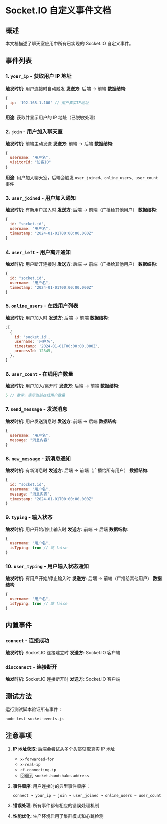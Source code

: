 # Socket.IO 自定义事件文档

## 概述

本文档描述了聊天室应用中所有已实现的 Socket.IO 自定义事件。

## 事件列表

### 1. `your_ip` - 获取用户 IP 地址

**触发时机**: 用户连接时自动触发
**发送方**: 后端 → 前端
**数据结构**:

```javascript
{
  ip: '192.168.1.100' // 用户真实IP地址
}
```

**用途**: 获取并显示用户的 IP 地址（已脱敏处理）

### 2. `join` - 用户加入聊天室

**触发时机**: 前端主动发送
**发送方**: 前端 → 后端
**数据结构**:

```javascript
{
  username: "用户名",
  visitorId: "访客ID"
}
```

**用途**: 用户加入聊天室，后端会触发 `user_joined`、`online_users`、`user_count` 事件

### 3. `user_joined` - 用户加入通知

**触发时机**: 有新用户加入时
**发送方**: 后端 → 前端（广播给其他用户）
**数据结构**:

```javascript
{
  id: "socket.id",
  username: "用户名",
  timestamp: "2024-01-01T00:00:00.000Z"
}
```

### 4. `user_left` - 用户离开通知

**触发时机**: 用户断开连接时
**发送方**: 后端 → 前端（广播给其他用户）
**数据结构**:

```javascript
{
  id: "socket.id",
  username: "用户名",
  timestamp: "2024-01-01T00:00:00.000Z"
}
```

### 5. `online_users` - 在线用户列表

**触发时机**: 用户加入时
**发送方**: 后端 → 前端
**数据结构**:

```javascript
;[
  {
    id: 'socket.id',
    username: '用户名',
    timestamp: '2024-01-01T00:00:00.000Z',
    processId: 12345,
  },
]
```

### 6. `user_count` - 在线用户数量

**触发时机**: 用户加入/离开时
**发送方**: 后端 → 前端
**数据结构**:

```javascript
5 // 数字，表示当前在线用户数量
```

### 7. `send_message` - 发送消息

**触发时机**: 用户发送消息时
**发送方**: 前端 → 后端
**数据结构**:

```javascript
{
  username: "用户名",
  message: "消息内容"
}
```

### 8. `new_message` - 新消息通知

**触发时机**: 有新消息时
**发送方**: 后端 → 前端（广播给所有用户）
**数据结构**:

```javascript
{
  id: "socket.id",
  username: "用户名",
  message: "消息内容",
  timestamp: "2024-01-01T00:00:00.000Z"
}
```

### 9. `typing` - 输入状态

**触发时机**: 用户开始/停止输入时
**发送方**: 前端 → 后端
**数据结构**:

```javascript
{
  username: "用户名",
  isTyping: true // 或 false
}
```

### 10. `user_typing` - 用户输入状态通知

**触发时机**: 有用户开始/停止输入时
**发送方**: 后端 → 前端（广播给其他用户）
**数据结构**:

```javascript
{
  username: "用户名",
  isTyping: true // 或 false
}
```

## 内置事件

### `connect` - 连接成功

**触发时机**: Socket.IO 连接建立时
**发送方**: Socket.IO 客户端

### `disconnect` - 连接断开

**触发时机**: Socket.IO 连接断开时
**发送方**: Socket.IO 客户端

## 测试方法

运行测试脚本验证所有事件：

```bash
node test-socket-events.js
```

## 注意事项

1. **IP 地址获取**: 后端会尝试从多个头部获取真实 IP 地址

   - `x-forwarded-for`
   - `x-real-ip`
   - `cf-connecting-ip`
   - 回退到 `socket.handshake.address`

2. **事件顺序**: 用户连接时的典型事件顺序：

   ```
   connect → your_ip → join → user_joined → online_users → user_count
   ```

3. **错误处理**: 所有事件都有相应的错误处理机制

4. **性能优化**: 生产环境启用了集群模式和心跳检测
